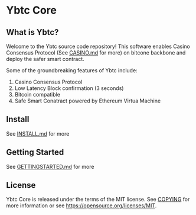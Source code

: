 Ybtc Core
=====================================


What is Ybtc?
----------------

Welcome to the Ybtc source code repository! This software enables Casino Consensus Protocol (See [CASINO.md](CASINO.md) for more) on
bitcone backbone and deploy the safer smart contract.

Some of the groundbreaking features of Ybtc include:

1. Casino Consensus Protocol
2. Low Latency Block confirmation (3 seconds)
3. Bitcoin compatible
4. Safe Smart Conatract powered by Ethereum Virtua Machine



Install
----------------
See [INSTALL.md](INSTALL.md) for more

Getting Started
----------------
See [GETTINGSTARTED.md](GETTINGSTARTED.md) for more

License
-------

Ybtc Core is released under the terms of the MIT license. See [COPYING](COPYING) for more
information or see https://opensource.org/licenses/MIT.

